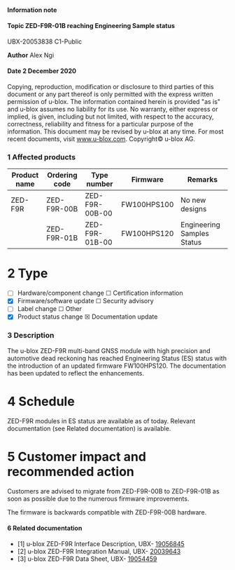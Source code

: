 

#### **Information note**

#### **Topic ZED-F9R-01B reaching Engineering Sample status**

UBX-20053838 C1-Public

**Author** Alex Ngi

#### **Date** 2 December 2020

Copying, reproduction, modification or disclosure to third parties of this document or any part thereof is only permitted with the express written permission of u-blox. The information contained herein is provided "as is" and u-blox assumes no liability for its use. No warranty, either express or implied, is given, including but not limited, with respect to the accuracy, correctness, reliability and fitness for a particular purpose of the information. This document may be revised by u-blox at any time. For most recent documents, visit www.u-blox.com. Copyright© u-blox AG.

### **1 Affected products**

| Product name | Ordering code | Type number    | Firmware    | Remarks                    |
|--------------|---------------|----------------|-------------|----------------------------|
| ZED-F9R      | ZED-F9R-00B   | ZED-F9R-00B-00 | FW100HPS100 | No new designs             |
|              | ZED-F9R-01B   | ZED-F9R-01B-00 | FW100HPS120 | Engineering Samples Status |

# **2 Type**

- ☐ Hardware/component change ☐ Certification information
- ☒ Firmware/software update ☐ Security advisory
- ☐ Label change ☐ Other
- ☒ Product status change ☒ Documentation update

### **3 Description**

The u-blox ZED-F9R multi-band GNSS module with high precision and automotive dead reckoning has reached Engineering Status (ES) status with the introduction of an updated firmware FW100HPS120. The documentation has been updated to reflect the enhancements.

# **4 Schedule**

ZED-F9R modules in ES status are available as of today. Relevant documentation (see Related documentation) is available.

# **5 Customer impact and recommended action**

Customers are advised to migrate from ZED-F9R-00B to ZED-F9R-01B as soon as possible due to the numerous firmware improvements.

The firmware is backwards compatible with ZED-F9R-00B hardware.

#### **6 Related documentation**

- [1] u-blox ZED-F9R Interface Description, UBX- [19056845](http://www.u-blox.com/docs/UBX-19056845)
- [2] u-blox ZED-F9R Integration Manual, UBX- [20039643](http://www.u-blox.com/docs/UBX-20039643)
- [3] u-blox ZED-F9R Data Sheet, UBX- [19054459](http://www.u-blox.com/docs/UBX-19054459)